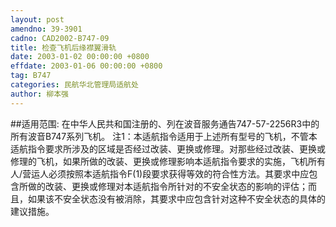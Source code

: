 ```yaml
---
layout: post
amendno: 39-3901
cadno: CAD2002-B747-09
title: 检查飞机后缘襟翼滑轨
date: 2003-01-02 00:00:00 +0800
effdate: 2003-01-06 00:00:00 +0800
tag: B747
categories: 民航华北管理局适航处
author: 柳本强
---
```


##适用范围:
在中华人民共和国注册的、列在波音服务通告747-57-2256R3中的所有波音B747系列飞机。
注1：本适航指令适用于上述所有型号的飞机，不管本适航指令要求所涉及的区域是否经过改装、更换或修理。对那些经过改装、更换或修理的飞机，如果所做的改装、更换或修理影响本适航指令要求的实施，飞机所有人/营运人必须按照本适航指令F(1)段要求获得等效的符合性方法。其要求中应包含所做的改装、更换或修理对本适航指令所针对的不安全状态的影响的评估；而且，如果该不安全状态没有被消除，其要求中应包含针对这种不安全状态的具体的建议措施。

